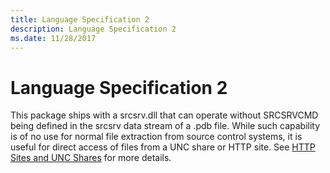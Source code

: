 ```yaml
---
title: Language Specification 2
description: Language Specification 2
ms.date: 11/28/2017
---
```


# Language Specification 2


This package ships with a srcsrv.dll that can operate without SRCSRVCMD being defined in the srcsrv data stream of a .pdb file. While such capability is of no use for normal file extraction from source control systems, it is useful for direct access of files from a UNC share or HTTP site. See [HTTP Sites and UNC Shares](http-sites-and-unc-shares.md) for more details.

 

 